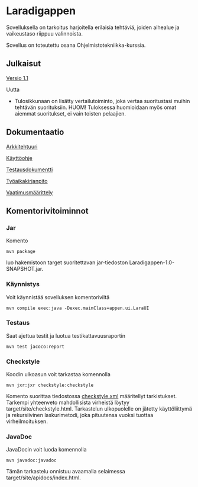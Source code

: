 # Laradigappen
Sovelluksella on tarkoitus harjoitella erilaisia tehtäviä, joiden aihealue ja vaikeustaso riippuu valinnoista.

Sovellus on toteutettu osana Ohjelmistotekniikka-kurssia.

## Julkaisut

[Versio 1.1](https://github.com/Ptterz/ot-harjoitustyo/releases)

Uutta
- Tulosikkunaan on lisätty vertailutoiminto, joka vertaa suoritustasi muihin tehtävän suorituksiin. 
HUOM! Tuloksessa huomioidaan myös omat aiemmat suoritukset, ei vain toisten pelaajien. 

## Dokumentaatio

[Arkkitehtuuri](https://github.com/Ptterz/ot-harjoitustyo/blob/master/dokumentointi/arkkitehtuuri.md)

[Käyttöohje](https://github.com/Ptterz/ot-harjoitustyo/blob/master/dokumentointi/manual.md)

[Testausdokumentti](https://github.com/Ptterz/ot-harjoitustyo/blob/master/dokumentointi/testausdokumentti.md)

[Työaikakirjanpito](https://github.com/Ptterz/ot-harjoitustyo/blob/master/dokumentointi/tuntikirjanpito.md)

[Vaatimusmäärittely](https://github.com/Ptterz/ot-harjoitustyo/blob/master/dokumentointi/maarittelydoc.md)

## Komentorivitoiminnot

### Jar

Komento
```
mvn package
```
luo hakemistoon target suoritettavan jar-tiedoston Laradigappen-1.0-SNAPSHOT.jar.

### Käynnistys

Voit käynnistää sovelluksen komentoriviltä
```
mvn compile exec:java -Dexec.mainClass=appen.ui.LaraUI
```

### Testaus

Saat ajettua testit ja luotua testikattavuusraportin
```
mvn test jacoco:report
```

### Checkstyle

Koodin ulkoasun voit tarkastaa komennolla
```
mvn jxr:jxr checkstyle:checkstyle
```
Komento suorittaa tiedostossa [checkstyle.xml](https://github.com/Ptterz/ot-harjoitustyo/blob/master/Laradigappen/checkstyle.xml) määritellyt tarkistukset.
Tarkempi yhteenveto mahdollisista virheistä löytyy target/site/checkstyle.html. 
Tarkastelun ulkopuolelle on jätetty käyttöliittymä ja rekursiivinen laskurimetodi, joka pituutensa vuoksi tuottaa virheilmoituksen. 

### JavaDoc

JavaDocin voit luoda komennolla 
```
mvn javadoc:javadoc
```
Tämän tarkastelu onnistuu avaamalla selaimessa target/site/apidocs/index.html.

